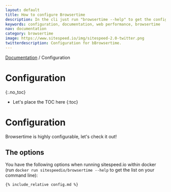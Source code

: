 ```yaml
---
layout: default
title: How to configure Browsertime
description: In the cli just run "browsertime --help" to get the configuration options.
keywords: configuration, documentation, web performance, browsertime
nav: documentation
category: browsertime
image: https://www.sitespeed.io/img/sitespeed-2.0-twitter.png
twitterdescription: Configuration for bBrowsertime.
---
```

[Documentation]({{site.baseurl}}/documentation/browsertime/) / Configuration

# Configuration
{:.no_toc}

* Let's place the TOC here
{:toc}

# Configuration
Browsertime is highly configurable, let's check it out!

## The options
You have the following options when running sitespeed.io within docker (run <code>docker run sitespeedio/browsertime --help</code> to get the list on your command line):

~~~help
{% include_relative config.md %}
~~~
